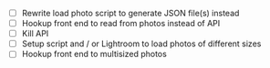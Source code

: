 - [ ] Rewrite load photo script to generate JSON file(s) instead
- [ ] Hookup front end to read from photos instead of API
- [ ] Kill API
- [ ] Setup script and / or Lightroom to load photos of different sizes
- [ ] Hookup front end to multisized photos